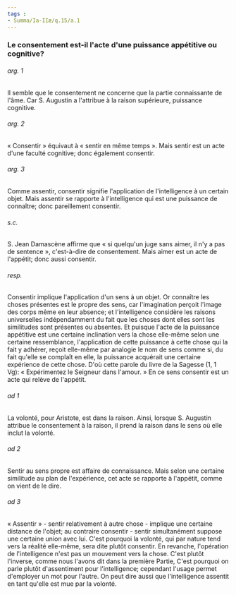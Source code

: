 ```yaml
---
tags : 
- Summa/Ia-IIæ/q.15/a.1
---
```


### Le consentement est-il l'acte d'une puissance appétitive ou cognitive?

###### arg. 1
Il semble que le consentement ne concerne que la partie connaissante de l'âme. Car S. Augustin a l'attribue à la raison supérieure, puissance cognitive. 

###### arg. 2
« Consentir » équivaut à « sentir en même temps ». Mais sentir est un acte d'une faculté cognitive; donc également consentir. 

###### arg. 3
Comme assentir, consentir signifie l'application de l'intelligence à un certain objet. Mais assentir se rapporte à l'intelligence qui est une puissance de connaître; donc pareillement consentir. 

###### s.c.
S. Jean Damascène affirme que « si quelqu'un juge sans aimer, il n'y a pas de sentence », c'est-à-dire de consentement. Mais aimer est un acte de l'appétit; donc aussi consentir. 

###### resp.
Consentir implique l'application d'un sens à un objet. Or connaître les choses présentes est le propre des sens, car l'imagination perçoit l'image des corps même en leur absence; et l'intelligence considère les raisons universelles indépendamment du fait que les choses dont elles sont les similitudes sont présentes ou absentes. Et puisque l'acte de la puissance appétitive est une certaine inclination vers la chose elle-même selon une certaine ressemblance, l'application de cette puissance à cette chose qui la fait y adhérer, reçoit elle-même par analogie le nom de sens comme si, du fait qu'elle se complaît en elle, la puissance acquérait une certaine expérience de cette chose. D'où cette parole du livre de la Sagesse (1, 1 Vg): « Expérimentez le Seigneur dans l'amour. » En ce sens consentir est un acte qui relève de l'appétit. 

###### ad 1
La volonté, pour Aristote, est dans la raison. Ainsi, lorsque S. Augustin attribue le consentement à la raison, il prend la raison dans le sens où elle inclut la volonté. 

###### ad 2
Sentir au sens propre est affaire de connaissance. Mais selon une certaine similitude au plan de l'expérience, cet acte se rapporte à l'appétit, comme on vient de le dire. 

###### ad 3
« Assentir » - sentir relativement à autre chose - implique une certaine distance de l'objet; au contraire consentir - sentir simultanément suppose une certaine union avec lui. C'est pourquoi la volonté, qui par nature tend vers la réalité elle-même, sera dite plutôt consentir. En revanche, l'opération de l'intelligence n'est pas un mouvement vers la chose. C'est plutôt l'inverse, comme nous l'avons dit dans la première Partie, C'est pourquoi on parle plutôt d'assentiment pour l'intelligence; cependant l'usage permet d'employer un mot pour l'autre. On peut dire aussi que l'intelligence assentit en tant qu'elle est mue par la volonté. 

